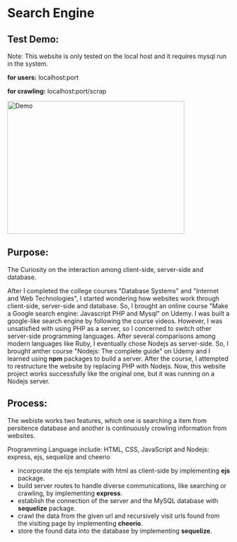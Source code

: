 # Search Engine

## Test Demo:

Note: This website is only tested on the local host and it requires mysql run in the system.

**for users:** localhost:port

**for crawling:** localhost:port/scrap

<img src='https://github.com/lxy878/search_engine/blob/master/SEDemo.gif' title='Video Walkthrough' width='400' height='300' alt='Demo' />

## Purpose:

The Curiosity on the interaction among client-side, server-side and database.

After I completed the college courses "Database Systems" and "Internet and Web Technologies", I started wondering how websites work through client-side, server-side and database. So, I brought an online course "Make a Google search engine: Javascript PHP and Mysql" on Udemy. I was built a google-like search engine by following the course videos. However, I was unsatisfied with using PHP as a server, so I concerned to switch other server-side programming languages. After several comparisons among modern languages like Ruby, I eventually chose Nodejs as server-side. So, I brought anther course "Nodejs: The complete guide" on Udemy and I learned using **npm** packages to build a server. After the course, I attempted to restructure the website by replacing PHP with Nodejs. Now, this website project works successfully like the original one, but it was running on a Nodejs server.

## Process:

The webiste works two features, which one is searching a item from persitence database and another is continuously crowling information from websites.

Programming Language include:  HTML, CSS, JavaScript and Nodejs: express, ejs, sequelize and cheerio

- incorporate the ejs template with html as client-side by implementing **ejs** package.
- build server routes to handle diverse communications, like searching or crawling, by implementing **express**.
- establish the connection of the server and the MySQL database with **sequelize** package.
- crawl the data from the given url and recursively visit urls found from the visiting page by implementing **cheerio**.
- store the found data into the database by implementing **sequelize**.

